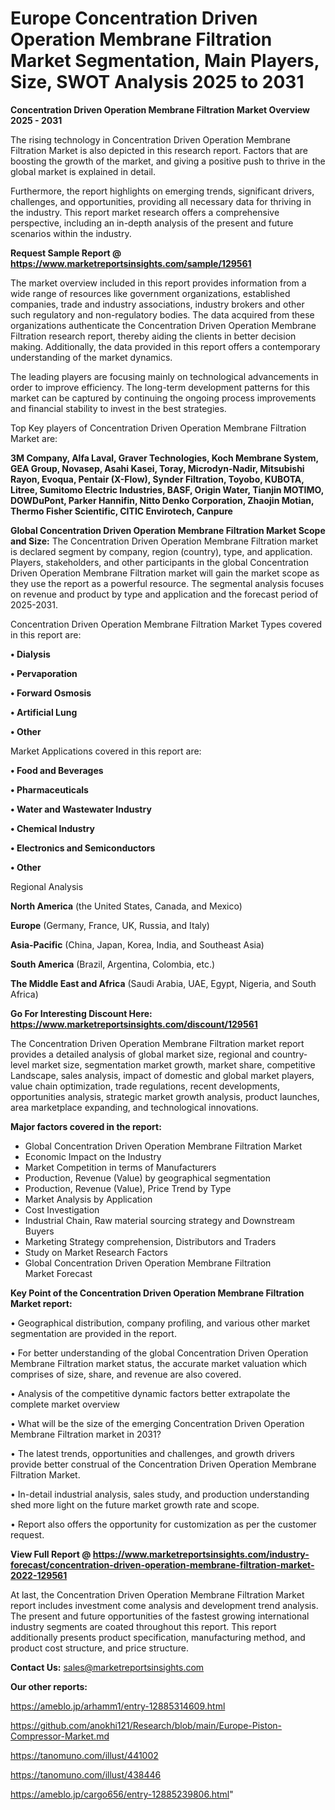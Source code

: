 # Europe Concentration Driven Operation Membrane Filtration Market Segmentation, Main Players, Size, SWOT Analysis 2025 to 2031

<Strong> Concentration Driven Operation Membrane Filtration Market Overview 2025 - 2031</strong>

The rising technology in Concentration Driven Operation Membrane Filtration Market is also depicted in this research report. Factors that are boosting the growth of the market, and giving a positive push to thrive in the global market is explained in detail.

Furthermore, the report highlights on emerging trends, significant drivers, challenges, and opportunities, providing all necessary data for thriving in the industry. This report market research offers a comprehensive perspective, including an in-depth analysis of the present and future scenarios within the industry.

<strong>Request Sample Report @ <a href=https://www.marketreportsinsights.com/sample/129561>https://www.marketreportsinsights.com/sample/129561</a></strong>

The market overview included in this report provides information from a wide range of resources like government organizations, established companies, trade and industry associations, industry brokers and other such regulatory and non-regulatory bodies. The data acquired from these organizations authenticate the Concentration Driven Operation Membrane Filtration research report, thereby aiding the clients in better decision making. Additionally, the data provided in this report offers a contemporary understanding of the market dynamics.

The leading players are focusing mainly on technological advancements in order to improve efficiency. The long-term development patterns for this market can be captured by continuing the ongoing process improvements and financial stability to invest in the best strategies.

Top Key players of Concentration Driven Operation Membrane Filtration Market are:

<strong>3M Company, Alfa Laval, Graver Technologies, Koch Membrane System, GEA Group, Novasep, Asahi Kasei, Toray, Microdyn-Nadir, Mitsubishi Rayon, Evoqua, Pentair (X-Flow), Synder Filtration, Toyobo, KUBOTA, Litree, Sumitomo Electric Industries, BASF, Origin Water, Tianjin MOTIMO, DOWDuPont, Parker Hannifin, Nitto Denko Corporation, Zhaojin Motian, Thermo Fisher Scientific, CITIC Envirotech, Canpure</strong>

<strong><b>Global Concentration Driven Operation Membrane Filtration Market Scope and Size:</b></strong>
The Concentration Driven Operation Membrane Filtration market is declared segment by company, region (country), type, and application. Players, stakeholders, and other participants in the global Concentration Driven Operation Membrane Filtration market will gain the market scope as they use the report as a powerful resource. The segmental analysis focuses on revenue and product by type and application and the forecast period of 2025-2031.

Concentration Driven Operation Membrane Filtration Market Types covered in this report are:

<strong>• Dialysis

• Pervaporation

• Forward Osmosis

• Artificial Lung

• Other</strong>

Market Applications covered in this report are:

<strong>• Food and Beverages

• Pharmaceuticals

• Water and Wastewater Industry

• Chemical Industry

• Electronics and Semiconductors

• Other</strong> 

Regional Analysis

<strong>North America</strong> (the United States, Canada, and Mexico)

<strong>Europe</strong> (Germany, France, UK, Russia, and Italy)

<strong>Asia-Pacific</strong> (China, Japan, Korea, India, and Southeast Asia)

<strong>South America</strong> (Brazil, Argentina, Colombia, etc.)

<strong>The Middle East and Africa</strong> (Saudi Arabia, UAE, Egypt, Nigeria, and South Africa)

<strong>Go For Interesting Discount Here: <a href=https://www.marketreportsinsights.com/discount/129561>https://www.marketreportsinsights.com/discount/129561</a></strong>

The Concentration Driven Operation Membrane Filtration market report provides a detailed analysis of global market size, regional and country-level market size, segmentation market growth, market share, competitive Landscape, sales analysis, impact of domestic and global market players, value chain optimization, trade regulations, recent developments, opportunities analysis, strategic market growth analysis, product launches, area marketplace expanding, and technological innovations.

<strong><b>Major factors covered in the report:</b></strong>
<ul>
  <li>Global Concentration Driven Operation Membrane Filtration Market </li>
  <li>Economic Impact on the Industry</li>
  <li>Market Competition in terms of Manufacturers</li>
  <li>Production, Revenue (Value) by geographical segmentation</li>
  <li>Production, Revenue (Value), Price Trend by Type</li>
  <li>Market Analysis by Application</li>
  <li>Cost Investigation</li>
  <li>Industrial Chain, Raw material sourcing strategy and Downstream Buyers</li>
  <li>Marketing Strategy comprehension, Distributors and Traders</li>
  <li>Study on Market Research Factors</li>
  <li>Global Concentration Driven Operation Membrane Filtration Market Forecast</li>
</ul>

<strong><b>Key Point of the Concentration Driven Operation Membrane Filtration Market report:</b></strong>

• Geographical distribution, company profiling, and various other market segmentation are provided in the report.

• For better understanding of the global Concentration Driven Operation Membrane Filtration market status, the accurate market valuation which comprises of size, share, and revenue are also covered.

• Analysis of the competitive dynamic factors better extrapolate the complete market overview

• What will be the size of the emerging Concentration Driven Operation Membrane Filtration market in 2031?

• The latest trends, opportunities and challenges, and growth drivers provide better construal of the Concentration Driven Operation Membrane Filtration Market.

• In-detail industrial analysis, sales study, and production understanding shed more light on the future market growth rate and scope.

• Report also offers the opportunity for customization as per the customer request.

<strong><b>View Full Report @ <a href=https://www.marketreportsinsights.com/industry-forecast/concentration-driven-operation-membrane-filtration-market-2022-129561>https://www.marketreportsinsights.com/industry-forecast/concentration-driven-operation-membrane-filtration-market-2022-129561</a></b></strong>


At last, the Concentration Driven Operation Membrane Filtration Market report includes investment come analysis and development trend analysis. The present and future opportunities of the fastest growing international industry segments are coated throughout this report. This report additionally presents product specification, manufacturing method, and product cost structure, and price structure.

<strong>Contact Us:</strong>
sales@marketreportsinsights.com

<strong>Our other reports:</strong>

<a href=https://ameblo.jp/arhamm1/entry-12885314609.html>https://ameblo.jp/arhamm1/entry-12885314609.html</a>

<a href=https://github.com/anokhi121/Research/blob/main/Europe-Piston-Compressor-Market.md>https://github.com/anokhi121/Research/blob/main/Europe-Piston-Compressor-Market.md</a>

<a href=https://tanomuno.com/illust/441002>https://tanomuno.com/illust/441002</a>

<a href=https://tanomuno.com/illust/438446>https://tanomuno.com/illust/438446</a>

<a href=https://ameblo.jp/cargo656/entry-12885239806.html>https://ameblo.jp/cargo656/entry-12885239806.html</a>"
